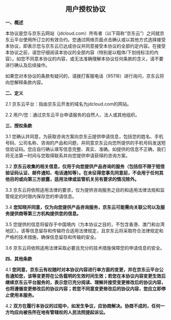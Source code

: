 ## <div align=center>用户授权协议</div>

**一、概述**

本协议是您与京东云网站（jdcloud.com）所有者（以下简称“京东云”）之间就京东云平台使用所订立的有效合约。您通过网络页面点击确认或以其他方式选择接受本协议，即表示您与京东云已达成协议并同意接受本协议的全部约定内容。在接受本协议之前，请您仔细阅读本协议的全部内容（特别是以粗体/下划线标注的内容）。如您不同意本协议的内容，或无法准确理解本协议任何条款的含义，请不要进行确认及后续操作。

如果您对本协议的条款有疑问的，请拨打客服电话（95118）进行询问，京东云将向您解释条款内容。

**二、定义**

2.1 京东云平台：指由京东云开发的域名为jdcloud.com的网站。

2.2 用户/您：通过京东云平台申请服务的自然人、法人或其他组织。

**三、授权条款**

3.1 您确认并同意，为获取咨询方案向京东云提供申请信息，包括您的姓名、手机号码、公司名称、咨询的产品和问题，并同意京东云向您所提供的手机号码发送短信验证码。您应自行确认填写信息完整、真实、准确。如提供的信息不正确，我们将无法第一时间与您取得联系并向您提供申请获得的咨询方案。

3.2 **京东云收集的相关信息，仅用于向您提供产品咨询的服务（包括但不限于短信验证码认证、邮件通知、电话通知等）。在未征得您事先同意前，不会用于任何其他目的或向第三方披露，适用法律或监管机关另有要求的情况除外。**

3.3 京东云将依照适用法律的要求，仅为提供咨询服务之目的和适用法律法规和监管规定的时限内保存您的申请信息。

3.4 **您知晓并同意，仅为向您提供产品咨询服务，京东云可能需向关联公司以及服务提供商等第三方机构提供您的信息。**

3.5 您提供的信息将留存于中国境内（为本协议之目的，不包含香港、澳门和台湾地区）。该等信息留存和传输符合适用法律规定，且京东云将采取符合法律规定和严格的技术措施，确保信息留存和传输的安全。

3.6 京东云将依照适用法律采取必要且充分的技术措施保障您的申请信息的安全。

**四、其他条款**

4.1 **您同意，京东云有权随时对本协议内容进行单方面的变更，并在京东云平台公告通知您，该等变更将在公告载明的生效时间生效；若您在本协议内容变更生效后继续京东云平台服务的，表示您已充分阅读、理解并接受变更修改后的协议内容，也将遵循变更修改后的协议内容；若您不同意变更修改后的协议内容，您应立即停止使用本服务。**

4.2 **双方在履行本协议的过程中，如发生争议，应协商解决。协商不成的，任何一方均应向被告所在地有管辖权的人民法院提起诉讼。**
